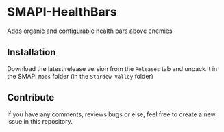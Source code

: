 # SMAPI-HealthBars
Adds organic and configurable health bars above enemies

## Installation
Download the latest release version from the `Releases` tab and unpack it
in the SMAPI `Mods` folder (in the `Stardew Valley` folder)

## Contribute
If you have any comments, reviews bugs or else, feel free to create a new issue in this repository.
